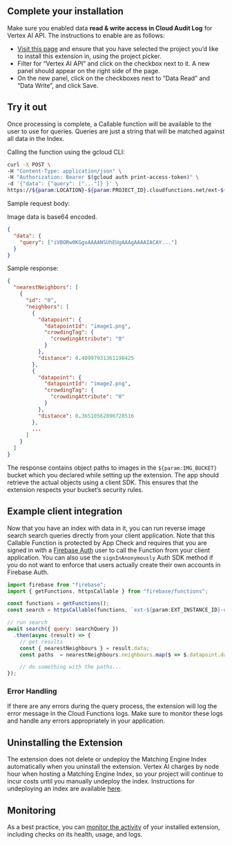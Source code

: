 ## Complete your installation

Make sure you enabled data **read & write access in Cloud Audit Log** for Vertex AI API. The instructions to enable are as follows:

- [Visit this page](https://console.cloud.google.com/iam-admin/audit?cloudshell=false) and ensure that you have selected the project you’d like to install this extension in, using the project picker.
- Filter for “Vertex AI API” and click on the checkbox next to it. A new panel should appear on the right side of the page.
- On the new panel, click on the checkboxes next to “Data Read” and “Data Write”, and click Save.

## Try it out

Once processing is complete, a Callable function will be available to the user to use for queries. Queries are just a string that will be matched against all data in the Index.

Calling the function using the gcloud CLI:

```bash
curl -X POST \
-H "Content-Type: application/json" \
-H "Authorization: Bearer $(gcloud auth print-access-token)" \
-d '{"data": {"query": ["..."]} }' \
https://${param:LOCATION}-${param:PROJECT_ID}.cloudfunctions.net/ext-${param:EXT_INSTANCE_ID}-queryIndex
```

Sample request body:

Image data is base64 encoded.

```json
{
  "data": {
    "query": ["iVBORw0KGgoAAAANSUhEUgAAAgAAAAIACAY..."]
  }
}
```

Sample response:

```json
{
  "nearestNeighbors": [
    {
      "id": "0",
      "neighbors": [
        {
          "datapoint": {
            "datapointId": "image1.png",
            "crowdingTag": {
              "crowdingAttribute": "0"
            }
          },
          "distance": 0.40997931361198425
        },
        {
          "datapoint": {
            "datapointId": "image2.png",
            "crowdingTag": {
              "crowdingAttribute": "0"
            }
          },
          "distance": 0.36510562896728516
        },
        ...
      ]
    }
  ]
}

```

The response contains object paths to images in the `${param:IMG_BUCKET}` bucket which you declared while setting up the extension. The app should retrieve the actual objects using a client SDK. This ensures that the extension respects your bucket’s security rules.

## Example client integration

Now that you have an index with data in it, you can run reverse image search search queries directly from your client application. Note that this Callable Function is protected by App Check and requires that you are signed in with a [Firebase Auth](https://firebase.google.com/docs/auth) user to call the Function from your client application. You can also use the `signInAnonymously` Auth SDK method if you do not want to enforce that users actually create their own accounts in Firebase Auth.

```js
import firebase from "firebase";
import { getFunctions, httpsCallable } from "firebase/functions";

const functions = getFunctions();
const search = httpsCallable(functions, `ext-${param:EXT_INSTANCE_ID}-queryIndex`);

// run search
await search({ query: searchQuery })
  .then(async (result) => {
    // get results
    const { nearestNeighbours } = result.data;
    const paths  = nearestNeighbours.neighbours.map($ => $.datapoint.datapointId);

    // do something with the paths...
});
```

### Error Handling

If there are any errors during the query process, the extension will log the error message in the Cloud Functions logs. Make sure to monitor these logs and handle any errors appropriately in your application.

## Uninstalling the Extension

The extension does not delete or undeploy the Matching Engine Index automatically when you uninstall the extension. Vertex AI charges by node hour when hosting a Matching Engine Index, so your project will continue to incur costs until you manually undeploy the index. Instructions for undeploying an index are available [here](https://cloud.google.com/vertex-ai/docs/matching-engine/deploy-index-public#undeploy-index).

## Monitoring

As a best practice, you can [monitor the activity](https://firebase.google.com/docs/extensions/manage-installed-extensions#monitor) of your installed extension, including checks on its health, usage, and logs.
